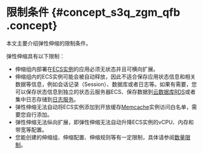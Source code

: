 # 限制条件 {#concept_s3q_zgm_qfb .concept}

本文主要介绍弹性伸缩的限制条件。

弹性伸缩具有以下限制：

-   伸缩组内部署在[ECS实例](../../../../../cn.zh-CN/产品简介/什么是云服务器ECS.md#)的应用必须无状态并且可横向扩展。
-   伸缩组内的ECS实例可能会被自动释放，因此不适合保存应用状态信息和相关数据等信息，例如会话记录（Session）、数据库或者日志等。如果有需要，您可以保存状态信息到独立的状态云服务器ECS、保存数据到[云数据库RDS](../../../../../cn.zh-CN/云数据库RDS简介/什么是云数据库RDS.md#)或者集中日志存储到[日志服务](../../../../../cn.zh-CN/产品简介/什么是日志服务.md#)。
-   弹性伸缩无法自动将ECS实例添加到开放缓存[Memcache](https://help.aliyun.com/document_detail/26530.html)实例访问白名单，需要您自行添加。
-   弹性伸缩无法纵向扩展，即弹性伸缩无法自动升降ECS实例的vCPU、内存和带宽等配置。
-   您能创建的伸缩组、伸缩配置、伸缩规则等有一定限制，具体请参阅[数量限制](../../../../../cn.zh-CN/用户指南/使用须知/数量限制.md#)。

